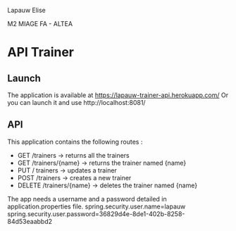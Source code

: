 Lapauw Elise

M2 MIAGE FA - ALTEA

API Trainer
============


Launch
-------------------------
The application is available at 
https://lapauw-trainer-api.herokuapp.com/
Or you can launch it and use
http://localhost:8081/

API
--------------
This application contains the following routes : 

 - GET /trainers  -> returns all the trainers
 - GET /trainers/{name} -> returns the trainer named {name}
 - PUT / trainers -> updates a trainer
 - POST /trainers -> creates a new trainer
 - DELETE /trainers/{name} -> deletes the trainer named {name}

The app needs a username and a password detailed in application.properties file.
spring.security.user.name=lapauw  
spring.security.user.password=36829d4e-8de1-402b-8258-84d53eaabbd2